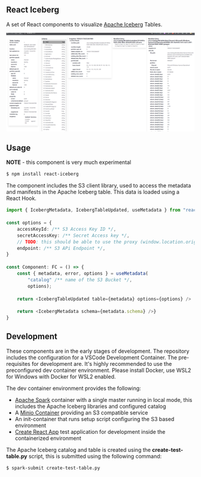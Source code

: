## React Iceberg

A set of React components to visualize [Apache Iceberg](https://iceberg.apache.org/) Tables.

![Screenshot](./docs/screenshot.png)

## Usage

**NOTE** - this component is very much experimental

```bash
$ npm install react-iceberg
```

The component includes the S3 client library, used to access the metadata and manifests in the Apache Iceberg table. This data is loaded using a React Hook.

```typescript
import { IcebergMetadata, IcebergTableUpdated, useMetadata } from "react-iceberg";

const options = {
    accessKeyId: /** S3 Access Key ID */,
    secretAccessKey: /** Secret Access key */,
    // TODO: this should be able to use the proxy (window.location.origin)
    endpoint: /** S3 APi Endpoint */,
}

const Component: FC = () => {
    const { metadata, error, options } = useMetadata(
        "catalog" /** name of the S3 Bucket */,
        options);

    return <IcebergTableUpdated table={metadata} options={options} />

    return <IcebergMetadata schema={metadata.schema} />}
}
```

## Development

These components are in the early stages of development. The repository includes the configuration for a VSCode Development Container. The pre-requisites for development are. It's highly recommended to use the preconfigured dev container environment. Please install Docker, use WSL2 for Windows with Docker for WSL2 enabled.

The dev container environment provides the following:

-   [Apache Spark](https://spark.apache.org/) container with a single master running in local mode, this includes the Apache Iceberg libraries and configured catalog
-   A [Minio Container](https://github.com/minio/minio) providing an S3 compatible service
-   An init-container that runs setup script configuring the S3 based environment
-   [Create React App](https://create-react-app.dev/docs/getting-started/) test application for development inside the containerized environment

The Apache Iceberg catalog and table is created using the **create-test-table.py** script, this is submitted using the following command:

```bash
$ spark-submit create-test-table.py
```
